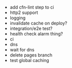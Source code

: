 - add cfn-lint step to ci
- http2 support
- logging
- invalidate cache on deploy?
- integration/e2e test?
- health check alarm thing?
- ci
- dns
- wait for dns
- delete pages branch
- test global caching
